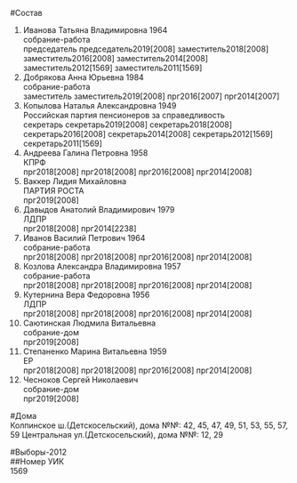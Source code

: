 #Состав  
1. Иванова Татьяна Владимировна 1964  
    собрание-работа  
    председатель председатель2019[2008] заместитель2018[2008] заместитель2016[2008] заместитель2014[2008] заместитель2012[1569] заместитель2011[1569]  
2. Добрякова Анна Юрьевна 1984  
    собрание-работа  
    заместитель заместитель2019[2008] прг2016[2007] прг2014[2007]  
3. Копылова Наталья Александровна 1949  
    Российская партия пенсионеров за справедливость  
    секретарь секретарь2019[2008] секретарь2018[2008] секретарь2016[2008] секретарь2014[2008] секретарь2012[1569] секретарь2011[1569]  
4. Андреева Галина Петровна 1958  
    КПРФ  
    прг2018[2008] прг2018[2008] прг2016[2008] прг2014[2008]  
5. Ваккер Лидия Михайловна  
    ПАРТИЯ РОСТА  
    прг2019[2008]  
6. Давыдов Анатолий Владимирович 1979  
    ЛДПР  
    прг2018[2008] прг2014[2238]  
7. Иванов Василий Петрович 1964  
    собрание-работа  
    прг2018[2008] прг2018[2008] прг2016[2008] прг2014[2008]  
8. Козлова Александра Владимировна 1957  
    собрание-работа  
    прг2018[2008] прг2018[2008] прг2016[2008] прг2014[2008]  
9. Кутернина Вера Федоровна 1956  
    ЛДПР  
    прг2018[2008] прг2018[2008] прг2016[2008] прг2014[2008]  
10. Саютинская Людмила Витальевна  
    собрание-дом  
    прг2019[2008]  
11. Степаненко Марина Витальевна 1959  
    ЕР  
    прг2018[2008] прг2018[2008] прг2016[2008] прг2014[2008]  
12. Чесноков Сергей Николаевич  
    собрание-дом  
    прг2019[2008]  
  
#Дома  
Колпинское ш.(Детскосельский), дома №№: 42, 45, 47, 49, 51, 53, 55, 57, 59 Центральная ул.(Детскосельский), дома №№: 12, 29  
  
#Выборы-2012  
##Номер УИК  
1569  
